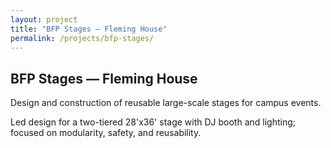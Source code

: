 ```yaml
---
layout: project
title: "BFP Stages — Fleming House"
permalink: /projects/bfp-stages/
---
```


## BFP Stages — Fleming House

Design and construction of reusable large-scale stages for campus events.

Led design for a two-tiered 28'x36' stage with DJ booth and lighting; focused on modularity, safety, and reusability.